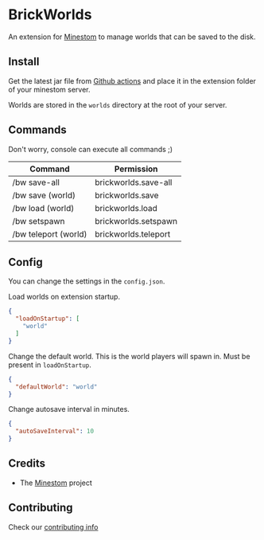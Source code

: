 # BrickWorlds

An extension for [Minestom](https://github.com/Minestom/Minestom) to manage worlds that can be saved to the disk.

## Install

Get the latest jar file from [Github actions](https://github.com/MinestomBrick/BrickWorlds/actions) 
and place it in the extension folder of your minestom server.

Worlds are stored in the `worlds` directory at the root of your server.

## Commands

Don't worry, console can execute all commands ;)

| Command              | Permission           |
|----------------------|----------------------|
| /bw save-all         | brickworlds.save-all |
| /bw save (world)     | brickworlds.save     |
| /bw load (world)     | brickworlds.load     |
| /bw setspawn         | brickworlds.setspawn |
| /bw teleport (world) | brickworlds.teleport |

## Config

You can change the settings in the `config.json`.

Load worlds on extension startup.
```json
{
  "loadOnStartup": [
    "world"
  ]
}
```

Change the default world. This is the world players will spawn in. Must be present in `loadOnStartup`.
```json
{
  "defaultWorld": "world"
}
```

Change autosave interval in minutes.
```json
{
  "autoSaveInterval": 10
}
```

## Credits

* The [Minestom](https://github.com/Minestom/Minestom) project

## Contributing

Check our [contributing info](CONTRIBUTING.md)


